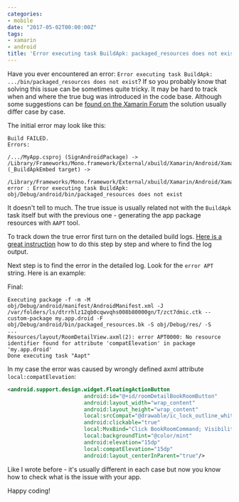 ```yaml
---
categories:
- mobile
date: "2017-05-02T00:00:00Z"
tags:
- xamarin
- android
title: 'Error executing task BuildApk: packaged_resources does not exist'
---
```


Have you ever encountered an error: `Error executing task BuildApk: .../bin/packaged_resources does not exist`? If so you probably know that solving this issue can be sometimes quite tricky. It may be hard to track when and where the true bug was introduced in the code base. Although some suggestions can be [found on the Xamarin Forum](https://forums.xamarin.com/discussion/63356/the-file-obj-debug-android-bin-packaged-resources-does-not-exist) the solution usually differ case by case.<!--more-->

The initial error may look like this:

```
Build FAILED.
Errors:

/.../MyApp.csproj (SignAndroidPackage) ->
/Library/Frameworks/Mono.framework/External/xbuild/Xamarin/Android/Xamarin.Android.Common.targets (_BuildApkEmbed target) ->

/Library/Frameworks/Mono.framework/External/xbuild/Xamarin/Android/Xamarin.Android.Common.targets: error : Error executing task BuildApk: obj/Debug/android/bin/packaged_resources does not exist
```

It doesn't tell to much. The true issue is usually related not with the `BuildApk` task itself but with the previous one - generating the app package resources with `AAPT` tool.

To track down the true error first turn on the detailed build logs. [Here is a great instruction](https://forums.xamarin.com/discussion/27515/how-to-obtain-diagnostic-build-logs) how to do this step by step and where to find the log output.

Next step is to find the error in the detailed log. Look for the `error APT` string. Here is an example:

Final:

```
Executing package -f -m -M obj/Debug/android/manifest/AndroidManifest.xml -J /var/folders/ls/dtrrhlz12qb0cqwvqhs008b80000gn/T/zct7dmic.ctk --custom-package my.app.droid -F obj/Debug/android/bin/packaged_resources.bk -S obj/Debug/res/ -S
...
Resources/layout/RoomDetailView.axml(2): error APT0000: No resource identifier found for attribute 'compatElevation' in package 'my.app.droid'
Done executing task "Aapt"
```

In my case the error was caused by wrongly defined axml attribute `local:compatElevation`:

```xml
<android.support.design.widget.FloatingActionButton
	                    android:id="@+id/roomDetailBookRoomButton"
	                    android:layout_width="wrap_content"
	                    android:layout_height="wrap_content"
	                    local:srcCompat="@drawable/ic_lock_outline_white_24px"
	                    android:clickable="true"
	                    local:MvxBind="Click BookRoomCommand; Visibility RoomInfo, Converter=BookButtonVisibility"
	                    local:backgroundTint="@color/mint"
	                    android:elevation="15dp"
	                    local:compatElevation="15dp"
						android:layout_centerInParent="true"/>
```

Like I wrote before - it's usually different in each case but now you know how to check what is the issue with your app.

Happy coding!
